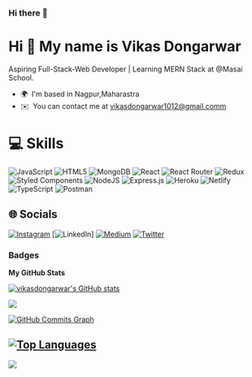 ### Hi there 👋
Hi 👋 My name is Vikas Dongarwar
=============================

Aspiring Full-Stack-Web Developer | Learning MERN Stack at @Masai School.

* 🌍  I'm based in Nagpur,Maharastra
* ✉️  You can contact me at [vikasdongarwar1012@gmail.comm](mailto:vikasdongarwar1012@gmail.comm)



# 💻 Skills
![JavaScript](https://img.shields.io/badge/javascript-%23323330.svg?style=for-the-badge&logo=javascript&logoColor=%23F7DF1E) ![HTML5](https://img.shields.io/badge/html5-%23E34F26.svg?style=for-the-badge&logo=html5&logoColor=white) ![MongoDB](https://img.shields.io/badge/MongoDB-%234ea94b.svg?style=for-the-badge&logo=mongodb&logoColor=white) ![React](https://img.shields.io/badge/react-%2320232a.svg?style=for-the-badge&logo=react&logoColor=%2361DAFB) ![React Router](https://img.shields.io/badge/React_Router-CA4245?style=for-the-badge&logo=react-router&logoColor=white) ![Redux](https://img.shields.io/badge/redux-%23593d88.svg?style=for-the-badge&logo=redux&logoColor=white) ![Styled Components](https://img.shields.io/badge/styled--components-DB7093?style=for-the-badge&logo=styled-components&logoColor=white) ![NodeJS](https://img.shields.io/badge/node.js-6DA55F?style=for-the-badge&logo=node.js&logoColor=white) ![Express.js](https://img.shields.io/badge/express.js-%23404d59.svg?style=for-the-badge&logo=express&logoColor=%2361DAFB) ![Heroku](https://img.shields.io/badge/heroku-%23430098.svg?style=for-the-badge&logo=heroku&logoColor=white) ![Netlify](https://img.shields.io/badge/netlify-%23000000.svg?style=for-the-badge&logo=netlify&logoColor=#00C7B7) ![TypeScript](https://img.shields.io/badge/typescript-%23007ACC.svg?style=for-the-badge&logo=typescript&logoColor=white) ![Postman](https://img.shields.io/badge/Postman-FF6C37?style=for-the-badge&logo=postman&logoColor=white)

## 🌐 Socials
[![Instagram](https://img.shields.io/badge/Instagram-%23E4405F.svg?logo=Instagram&logoColor=white)](https://www.instagram.com/vik_d_13/) [![LinkedIn](https://www.linkedin.com/in/vikas-dongarwar-4254b0253)] [![Medium](https://img.shields.io/badge/Medium-12100E?logo=medium&logoColor=white)](https://medium.com/@nikeshborkar008) [![Twitter](https://img.shields.io/badge/Twitter-%231DA1F2.svg?logo=Twitter&logoColor=white)](https://twitter.com/nikeshborkar8)  

<!-- [![Stack Overflow](https://img.shields.io/badge/-Stackoverflow-FE7A16?logo=stack-overflow&logoColor=white)]()-->



### Badges

<b>My GitHub Stats</b>

<a href="http://www.github.com/vikasdongarwar"><img src="https://github-readme-stats.vercel.app/api?username=vikasdongarwar&show_icons=true&hide=&count_private=true&title_color=0891b2&text_color=ffffff&icon_color=0891b2&bg_color=000000&hide_border=true&show_icons=true" alt="vikasdongarwar's GitHub stats" /></a>

<a href="http://www.github.com/vikasdongarwar"><img src="https://github-readme-streak-stats.herokuapp.com/?user=vikasdongarwar&stroke=ffffff&background=000000&ring=0891b2&fire=0891b2&currStreakNum=ffffff&currStreakLabel=0891b2&sideNums=ffffff&sideLabels=ffffff&dates=ffffff&hide_border=true" /></a>

<a href="http://www.github.com/vikasdongarwar"><img src="https://activity-graph.herokuapp.com/graph?username=vikasdongarwar&bg_color=000000&color=ffffff&line=0891b2&point=ffffff&area_color=000000&area=true&hide_border=true&custom_title=GitHub%20Commits%20Graph" alt="GitHub Commits Graph" /></a>

<a href="https://github.com/vikasdongarwar" align="left"><img src="https://github-readme-stats.vercel.app/api/top-langs/?username=vikasdongarwar&langs_count=10&title_color=0891b2&text_color=ffffff&icon_color=0891b2&bg_color=000000&hide_border=true&locale=en&custom_title=Top%20%Languages" alt="Top Languages" /></a>
---
[![](https://visitcount.itsvg.in/api?id=vikasdongarwar&icon=0&color=0)](https://visitcount.itsvg.in)
